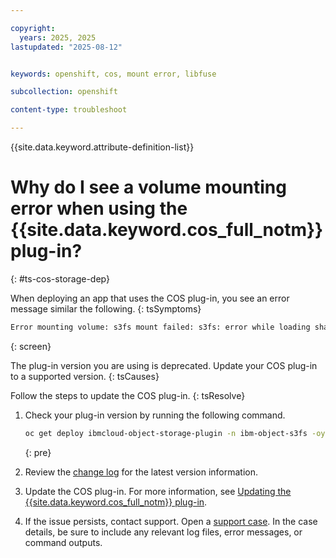 ```yaml
---

copyright: 
  years: 2025, 2025
lastupdated: "2025-08-12"


keywords: openshift, cos, mount error, libfuse

subcollection: openshift

content-type: troubleshoot

---
```


{{site.data.keyword.attribute-definition-list}}


# Why do I see a volume mounting error when using the {{site.data.keyword.cos_full_notm}} plug-in?
{: #ts-cos-storage-dep}

When deploying an app that uses the COS plug-in, you see an error message similar the following.
{: tsSymptoms}

```sh
Error mounting volume: s3fs mount failed: s3fs: error while loading shared libraries: libfuse.so.2: cannot open shared object file: No such file or directory
```
{: screen}

The plug-in version you are using is deprecated. Update your COS plug-in to a supported version.
{: tsCauses}

Follow the steps to update the COS plug-in.
{: tsResolve}

1. Check your plug-in version by running the following command.

    ```sh
    oc get deploy ibmcloud-object-storage-plugin -n ibm-object-s3fs -oyaml | grep productVersion
    ```
    {: pre}

1. Review the [change log](/docs/openshift?topic=openshift-cos_plugin_changelog) for the latest version information.

1. Update the COS plug-in. For more information, see [Updating the {{site.data.keyword.cos_full_notm}} plug-in](/docs/openshift?topic=openshift-storage_cos_install#update_cos_plugin).

1. If the issue persists, contact support. Open a [support case](/docs/account?topic=account-using-avatar). In the case details, be sure to include any relevant log files, error messages, or command outputs.
